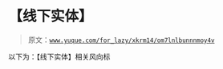 # 【线下实体】

> 原文：[`www.yuque.com/for_lazy/xkrm14/om7lnlbunnnmoy4v`](https://www.yuque.com/for_lazy/xkrm14/om7lnlbunnnmoy4v)

以下为：【线下实体】相关风向标





